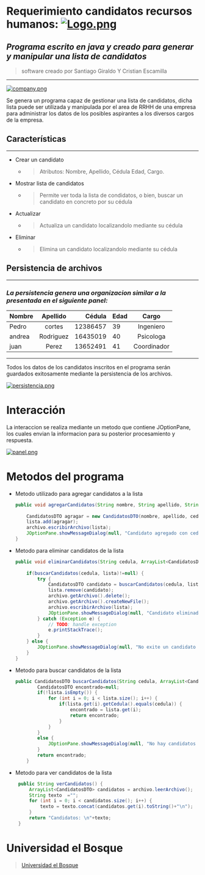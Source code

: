 <!--Heading-->

   # Requerimiento candidatos recursos humanos:  [![Logo.png](https://i.postimg.cc/0QKp2pFy/Logo.png)](https://postimg.cc/mzRcmFTv)

## *Programa escrito en java y creado para generar y manipular una lista de candidatos*
 >software creado por Santiago Giraldo Y Cristian Escamilla 
---

[![company.png](https://i.postimg.cc/Z5Ypyk2g/company.png)](https://postimg.cc/9rSrvkWt)

Se genera un programa capaz de gestionar una lista de candidatos, dicha lista puede ser utilizada y manipulada por el area de RRHH de una empresa para administrar los datos de los posibles aspirantes a los diversos cargos de la empresa.

<!--List-->
## **Características**
---

* Crear un candidato
    *  >Atributos: Nombre, Apellido, Cédula Edad, Cargo.

* Mostrar lista de candidatos
    * >Permite ver toda la lista de condidatos, o bien, buscar un candidato en concreto por su cédula
*  Actualizar
    * >Actualiza un candidato localizandolo mediante su cédula

* Eliminar
    * >Elimina un candidato localizandolo mediante su cédula


## Persistencia de archivos
---
### *La persistencia genera una organizacion similar a la presentada en el siguiente panel:*
|Nombre     |  Apellido  |  Cédula  |   Edad    |  Cargo    | 
| ----------|:---------: |---------:| --------- |:----------:|  
|    Pedro  |     cortes |  12386457|    39     |  Ingeniero |
|    andrea |  Rodriguez |  16435019|    40     |  Psicologa |
|    juan   |    Perez   | 13652491 |    41     | Coordinador|
---
Todos los datos de los candidatos inscritos en el programa serán guardados exitosamente mediante la persistencia de los archivos.

[![persistencia.png](https://i.postimg.cc/pLyyHPg2/persistencia.png)](https://postimg.cc/4YkXvRfM)

# Interacción 
La interaccion se realiza mediante un metodo que contiene JOptionPane, los cuales envian la informacion para su posterior procesamiento y respuesta.

[![panel.png](https://i.postimg.cc/PrVrKBN0/panel.png)](https://postimg.cc/GHYCmgFj)

# Metodos del programa

*  Metodo utilizado para agregar candidatos a la lista
    ``` java
    public void agregarCandidatos(String nombre, String apellido, String cedula, int edad, String cargo, ArrayList<CandidatosDTO> lista) {
		
		CandidatosDTO agragar = new CandidatosDTO(nombre, apellido, cedula, edad, cargo);
		lista.add(agragar);
		archivo.escribirArchivo(lista);
		JOptionPane.showMessageDialog(null, "Candidato agregado con cedula : "+cedula);	
	}
    ```
* Metodo para eliminar candidatos de la lista
    ``` java
    public void eliminarCandidatos(String cedula, ArrayList<CandidatosDTO> lista) {
		
		if(buscarCandidatos(cedula, lista)!=null) {
			try {
				CandidatosDTO candidato = buscarCandidatos(cedula, lista);
				lista.remove(candidato);
				archivo.getArchivo().delete();
				archivo.getArchivo().createNewFile();
				archivo.escribirArchivo(lista);
				JOptionPane.showMessageDialog(null, "Candidato eliminado con cedula : "+cedula);
			} catch (Exception e) {
				// TODO: handle exception
				e.printStackTrace();
			}
		} else {
			JOptionPane.showMessageDialog(null, "No exite un candidato con la cedula : "+cedula);
		}	
	}
    ```
* Metodo para buscar candidatos de la lista

    ``` java
    public CandidatosDTO buscarCandidatos(String cedula, ArrayList<CandidatosDTO> lista) {
            CandidatosDTO encontrado=null;
            if(!lista.isEmpty()) {
                for (int i = 0; i < lista.size(); i++) {
                    if(lista.get(i).getCedula().equals(cedula)) {
                        encontrado = lista.get(i);
                        return encontrado;
                    }
                }
            }
            else {
                JOptionPane.showMessageDialog(null, "No hay candidatos ");
            }
            return encontrado;
        }

    ```
 * Metodo para ver candidatos de la lista
   ``` java
    public String verCandidatos() {
		ArrayList<CandidatosDTO> candidatos = archivo.leerArchivo();
		String texto  ="";
		for (int i = 0; i < candidatos.size(); i++) {
			texto = texto.concat(candidatos.get(i).toString()+"\n");
		}
		return "Candidatos: \n"+texto;
	}
    ```
#  Universidad el Bosque
  > [Universidad el Bosque]( https://www.unbosque.edu.co )

